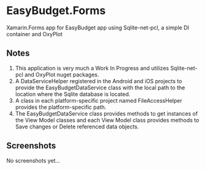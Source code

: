 # EasyBudget.Forms
Xamarin.Forms app for EasyBudget app using Sqlite-net-pcl, a simple DI container and OxyPlot

## Notes
1) This application is very much a Work In Progress and utilizes Sqlite-net-pcl and OxyPlot nuget packages.
2) A DataServiceHelper registered in the Android and iOS projects to provide the EasyBudgetDataService class with the local path to the location where the Sqlite database is located. 
3) A class in each platform-specific project named FileAccessHelper provides the platform-specific path.
4) The EasyBudgetDataService class provides methods to get instances of the View Model classes and each View Model class provides methods to Save changes or Delete referenced data objects.

## Screenshots
No screenshots yet...
